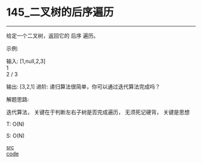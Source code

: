 # 145_二叉树的后序遍历

---

给定一个二叉树，返回它的 后序 遍历。

示例:

输入: [1,null,2,3]  
   1
    \
     2
    /
   3 

输出: [3,2,1]
进阶: 递归算法很简单，你可以通过迭代算法完成吗？


解题思路:

迭代算法， 关键在于判断左右子树是否完成遍历， 无须死记硬背， 关键是思想

T: O(N)

S: O(N)

[src](https://leetcode-cn.com/problems/string-to-integer-atoi/) <br>
[code](code/8.c) <br>
